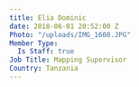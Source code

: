 ```yaml
---
title: Elia Dominic
date: 2018-06-01 20:52:00 Z
Photo: "/uploads/IMG_1600.JPG"
Member Type:
  Is Staff: true
Job Title: Mapping Supervisor
Country: Tanzania
---
```


